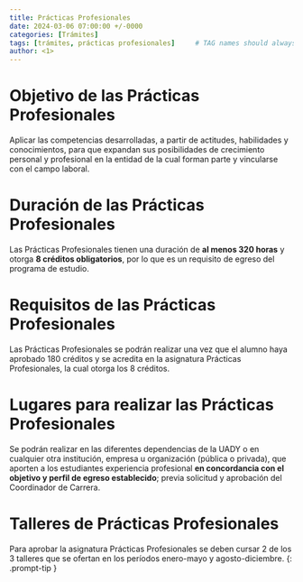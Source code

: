 ```yaml
---
title: Prácticas Profesionales
date: 2024-03-06 07:00:00 +/-0000
categories: [Trámites]
tags: [trámites, prácticas profesionales]     # TAG names should always be lowercase
author: <1>
---
```


# Objetivo de las Prácticas Profesionales

Aplicar las competencias desarrolladas, a partir de actitudes, habilidades y conocimientos, para que expandan sus posibilidades de crecimiento personal y profesional en la entidad de la cual forman parte y vincularse con el campo laboral.

# Duración de las Prácticas Profesionales

Las Prácticas Profesionales tienen una duración de **al menos 320 horas** y otorga **8 créditos obligatorios**, por lo que es un requisito de egreso del programa de estudio.

# Requisitos de las Prácticas Profesionales

Las Prácticas Profesionales se podrán realizar una vez que el alumno haya aprobado 180 créditos y se acredita en la asignatura Prácticas Profesionales, la cual otorga los 8 créditos.

# Lugares para realizar las Prácticas Profesionales

Se podrán realizar en las diferentes dependencias de la UADY o en cualquier otra institución, empresa u organización (pública o privada), que aporten a los estudiantes experiencia profesional **en concordancia con el objetivo y perfil de egreso establecido**; previa solicitud y aprobación del Coordinador de Carrera. 

# Talleres de Prácticas Profesionales

Para aprobar la asignatura Prácticas Profesionales se deben cursar 2 de los 3 talleres que se ofertan en los períodos enero-mayo y agosto-diciembre.
{: .prompt-tip }
